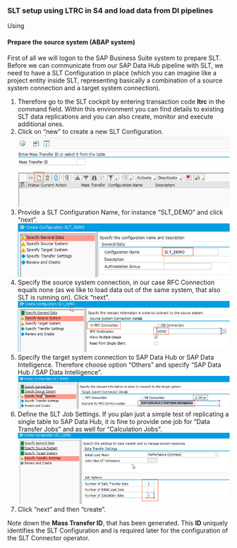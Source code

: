 ### SLT setup using LTRC in S4 and load data from DI pipelines


Using

#### Prepare the source system (ABAP system)
First of all we will logon to the SAP Business Suite system to prepare SLT. Before we can communicate from our SAP Data Hub pipeline with SLT, we need to have a SLT Configuration in place (which you can imagine like a project entity inside SLT, representing basically a combination of a source system connection and a target system connection).

1. Therefore go to the SLT cockpit by entering transaction code **ltrc** in the command field. Within this environment you can find details to existing SLT data replications and you can also create, monitor and execute additional ones.
1. Click on “new” to create a new SLT Configuration.
  ![](/SLT/2_createSltConfig.png)
1. Provide a SLT Configuration Name, for instance “SLT_DEMO” and click “next”.
  ![](/SLT/3_nameConfig.png)
1. Specify the source system connection, in our case RFC Connection equals none (as we like to load data out of the same system, that also SLT is running on). Click “next”.
  ![](/SLT/4_specifySourceConnection.png)
1. Specify the target system connection to SAP Data Hub or SAP Data Intelligence. Therefore choose option “Others” and specify “SAP Data Hub / SAP Data Intelligence”.
  ![](/SLT/5_specify_target.png)
1. Define the SLT Job Settings. If you plan just a simple test of replicating a single table to SAP Data Hub, it is fine to provide one job for “Data Transfer Jobs” and as well for “Calculation Jobs”.
  ![](/SLT/6_JobSettings.png)
1. Click “next” and then “create”.

Note down the **Mass Transfer ID**, that has been generated. This **ID** uniquely identifies the SLT Configuration and is required later for the configuration of the SLT Connector operator.



